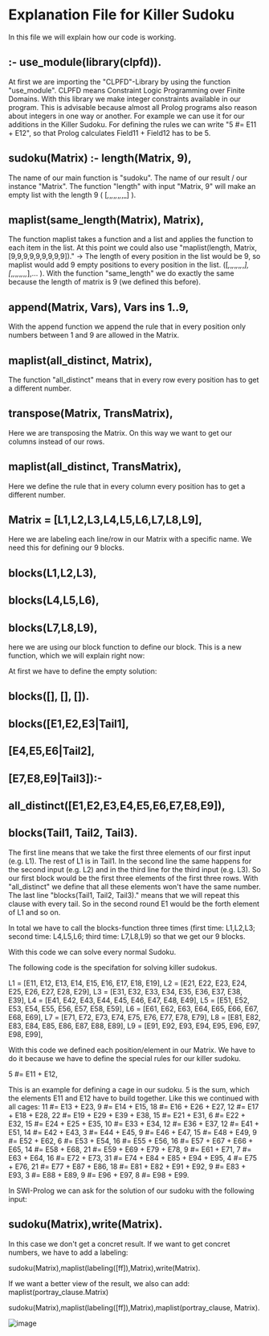 # Explanation File for Killer Sudoku 

In this file we will explain how our code is working.


## :- use_module(library(clpfd)).
At first we are importing the "CLPFD"-Library by using the function "use_module". CLPFD means Constraint Logic Programming over Finite Domains. With this library we make integer constraints available in our program. This is advisable because almost all Prolog programs also reason about integers in one way or another. For example we can use it for our additions in the Killer Sudoku. For defining the rules we can write  "5 #= E11 + E12", so that Prolog calculates Field11 + Field12 has to be 5.


## sudoku(Matrix) :- length(Matrix, 9),
The name of our main function is "sudoku". The name of our result / our instance "Matrix". The function "length" with input "Matrix, 9" will make an empty list with the length 9 ( [_,_,_,_,_,_,_,_,_] ). 

## maplist(same_length(Matrix), Matrix),
The function maplist takes a function and a list and applies the function to each item in the list. At this point we could also use "maplist(length, Matrix, [9,9,9,9,9,9,9,9,9])." -> The length of every position in the list would be 9, so maplist would add 9 empty positions to every position in the list. ([_,_,_,_,_,_,_,_,_],[_,_,_,_,_,_,_,_,_],... ).  With the function "same_length" we do exactly the same because the length of matrix is 9 (we defined this before). 

## append(Matrix, Vars), Vars ins 1..9,
With the append function we append the rule that in every position only numbers between 1 and 9 are allowed in the Matrix. 

## maplist(all_distinct, Matrix),
The function "all_distinct" means that in every row every position has to get a different number. 

## transpose(Matrix, TransMatrix),
Here we are transposing the Matrix. On this way we want to get our columns instead of our rows.

## maplist(all_distinct, TransMatrix),
Here we define the rule that in every column every position has to get a different number.

## Matrix = [L1,L2,L3,L4,L5,L6,L7,L8,L9],
Here we are labeling each line/row in our Matrix with a specific name. We need this for defining our 9 blocks.

## blocks(L1,L2,L3),
## blocks(L4,L5,L6),
## blocks(L7,L8,L9),

here we are using our block function to define our block. This is a new function, which we will explain right now:

At first we have to define the empty solution: 
## blocks([], [], []).

## blocks([E1,E2,E3|Tail1],
## 	   [E4,E5,E6|Tail2],
## 	   [E7,E8,E9|Tail3]):-
## 	   all_distinct([E1,E2,E3,E4,E5,E6,E7,E8,E9]),
## 	   blocks(Tail1, Tail2, Tail3).
The first line means that we take the first three elements of our first input (e.g. L1). The rest of L1 is in Tail1. In the second line the same happens for the second input (e.g. L2) and in the third line for the third input (e.g. L3). So our first block would be the first three elements of the first three rows. With "all_distinct" we define that all these elements won't have the same number. The last line "blocks(Tail1, Tail2, Tail3)." means that we will repeat this clause with every tail. So in the second round E1 would be the forth element of L1 and so on. 

In total we have to call the blocks-function three times (first time: L1,L2,L3; second time: L4,L5,L6; third time: L7,L8,L9) so that we get our 9 blocks.


With this code we can solve every normal Sudoku. 

The following code is the specifation for solving killer sudokus. 

L1 = [E11, E12, E13, E14, E15, E16, E17, E18, E19],
L2 = [E21, E22, E23, E24, E25, E26, E27, E28, E29],
L3 = [E31, E32, E33, E34, E35, E36, E37, E38, E39],
L4 = [E41, E42, E43, E44, E45, E46, E47, E48, E49],
L5 = [E51, E52, E53, E54, E55, E56, E57, E58, E59],
L6 = [E61, E62, E63, E64, E65, E66, E67, E68, E69],
L7 = [E71, E72, E73, E74, E75, E76, E77, E78, E79],
L8 = [E81, E82, E83, E84, E85, E86, E87, E88, E89],
L9 = [E91, E92, E93, E94, E95, E96, E97, E98, E99],

With this code we defined each position/element in our Matrix. We have to do it because we have to define the special rules for our killer sudoku.

 5 #= E11 + E12, 
 
 This is an example for defining a cage in our sudoku. 5 is the sum, which the elements E11 and E12 have to build together. Like this we continued with all cages:
          11 #= E13 + E23,
				  9 #= E14 + E15,
				  18 #= E16 + E26 + E27,
				  12 #= E17 + E18 + E28,
				  22 #= E19 + E29 + E39 + E38,
				  15 #= E21 + E31,
				  6 #= E22 + E32,
				  15 #= E24 + E25 + E35,
				  10 #= E33 + E34,
				  12 #= E36 + E37,
				  12 #= E41 + E51,
				  14 #= E42 + E43,
				  3 #= E44 + E45, 
				  9 #= E46 + E47,
				  15 #= E48 + E49,
				  9 #= E52 + E62, 
				  6 #= E53 + E54, 
				  16 #= E55 + E56,
				  16 #= E57 + E67 + E66 + E65,
				  14 #= E58 + E68,
				  21 #= E59 + E69 + E79 + E78, 
				  9 #= E61 + E71, 
				  7 #= E63 + E64,
				  16 #= E72 + E73,
				  31 #= E74  + E84 + E85 + E94 + E95, 
				  4 #= E75 + E76, 
				  21 #= E77 + E87 + E86, 
				  18 #= E81 + E82 + E91 + E92, 
				  9 #= E83 + E93,
				  3 #= E88 + E89,
				  9 #= E96 + E97,
				  8 #= E98 + E99.

     
In SWI-Prolog we can ask for the solution of our sudoku with the following input:

## sudoku(Matrix),write(Matrix).

In this case we don't get a concret result. If we want to get concret numbers, we have to add a labeling:

sudoku(Matrix),maplist(labeling([ff]),Matrix),write(Matrix).

If we want a better view of the result, we also can add: maplist(portray_clause.Matrix)

sudoku(Matrix),maplist(labeling([ff]),Matrix),maplist(portray_clause, Matrix).

![image](https://user-images.githubusercontent.com/101565106/173626024-f6bbc180-1622-4262-874d-4a5136cb3dd6.png)





